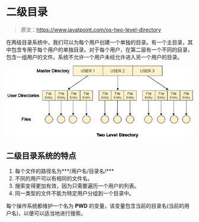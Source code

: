 # 二级目录

> 原文：<https://www.javatpoint.com/os-two-level-directory>

在两级目录系统中，我们可以为每个用户创建一个单独的目录。有一个主目录，其中包含专用于每个用户的单独目录。对于每个用户，在第二层有一个不同的目录，包含一组用户的文件。系统不允许一个用户未经允许进入另一个用户的目录。

![os Two Level Directory](img/8feaa3e0efd368c771465de9afb2c005.png)

## 二级目录系统的特点

1.  每个文件的路径名为***/用户名/目录名/***
2.  不同的用户可以有相同的文件名。
3.  搜索变得更加有效，因为只需要遍历一个用户的列表。
4.  同一类型的文件不能为特定用户分组到一个目录中。

每个操作系统都维护一个名为 **PWD** 的变量，该变量包含当前的目录名(当前的用户名)，以便可以适当地进行搜索。